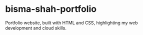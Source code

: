 # bisma-shah-portfolio
Portfolio website, built with HTML and CSS, highlighting my web development and cloud skills.

